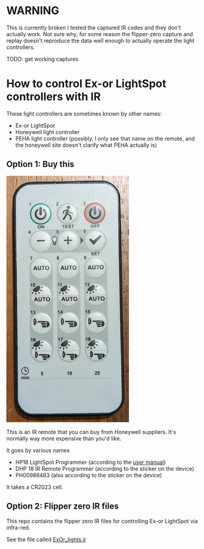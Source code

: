 # WARNING

This is currently broken
I tested the captured IR codes and they don't actually work. Not sure why, for some reason the flipper-zero capture and replay doesn't reproduce the data well enough to actually operate the light controllers.

TODO: get working captures

# How to control Ex-or LightSpot controllers with IR

These light controllers are sometimes known by other names:

- Ex-or LightSpot
- Honeywell light controller
- PEHA light controller (possibly, I only see that name on the remote, and the honeywell site doesn't clarify what PEHA actually is)

## Option 1: Buy this

![Photo of the DHP18 IR remote control for Ex-or LightSpot controllers](DHP18_Remote.png)

This is an IR remote that you can buy from Honeywell suppliers. It's normally way more expensive than you'd like.

It goes by various names
- HP18 LightSpot Programmer (according to the [user manual](HP18_user_manual.pdf))
- DHP 18 IR Remote Programmer (according to the sticker on the device)
- PH00988483 (also according to the sticker on the device)

It takes a CR2023 cell.

## Option 2: Flipper zero IR files

This repo contains the flipper zero IR files for controlling Ex-or LightSpot via infra-red.

See the file called [ExOr_lights.ir](ExOr_lights.ir)

